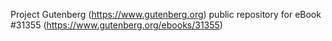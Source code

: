 Project Gutenberg (https://www.gutenberg.org) public repository for eBook #31355 (https://www.gutenberg.org/ebooks/31355)
